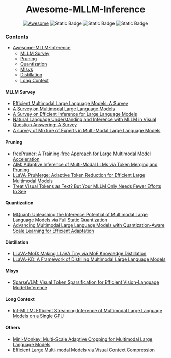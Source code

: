 <h1 align="center">Awesome-MLLM-Inference</h3>

<div align="center">

[![Awesome](https://cdn.rawgit.com/sindresorhus/awesome/d7305f38d29fed78fa85652e3a63e154dd8e8829/media/badge.svg)](https://github.com/sindresorhus/awesome)
![Static Badge](https://img.shields.io/badge/Status-Maintaining-%23ecfc03)
![Static Badge](https://img.shields.io/badge/PRs-Welcome-%23fc2003)
![Static Badge](https://img.shields.io/badge/License-MIT-%23e0ebdf)



</div>

### Contents
- [Awesome-MLLM-Inference](#awesome-mllm-inference)
   - [MLLM Survey](#mllm-survey)
   - [Pruning](#pruning)
   - [Quantization](#quantization)
   - [Mlsys](#mlsys)
   - [Distillation](#distillation)
   - [Long Context](#long-context)


#### MLLM Survey

- [Efficient Multimodal Large Language Models: A Survey](https://arxiv.org/abs/2405.10739)
- [A Survey on Multimodal Large Language Models]()
- [A Survey on Efficient Inference for Large Language Models]()
- [Natural Language Understanding and Inference with MLLM in Visual Question Answering: A Survey](https://arxiv.org/pdf/2411.17558)
- [A survey of Mixture of Experts in Multi-Modal Large Language Models]()


#### Pruning
- [freePruner: A Training-free Approach for Large Multimodal Model Acceleration](https://arxiv.org/abs/2411.15446)
- [AIM: Adaptive Inference of Multi-Modal LLMs via Token Merging and Pruning]()
- [LLaVA-PruMerge: Adaptive Token Reduction for Efficient Large Multimodal Models]()
- [Treat Visual Tokens as Text? But Your MLLM Only Needs Fewer Efforts to See]()


#### Quantization
- [MQuant: Unleashing the Inference Potential of Multimodal Large Language Models via Full Static Quantization]()
- [Advancing Multimodal Large Language Models with Quantization-Aware Scale Learning for Efficient Adaptation]()



#### Distillation
- [LLaVA-MoD: Making LLaVA Tiny via MoE Knowledge Distillation]()
- [LLaVA-KD: A Framework of Distilling Multimodal Large Language Models]()


#### Mlsys
- [SparseVLM: Visual Token Sparsification for Efficient Vision-Language Model Inference]()


#### Long Context
- [Inf-MLLM: Efficient Streaming Inference of Multimodal Large Language Models on a Single GPU](https://arxiv.org/abs/2409.09086)

#### Others
- [Mini-Monkey: Multi-Scale Adaptive Cropping for Multimodal Large Language Models]()
- [Efficient Large Multi-modal Models via Visual Context Compression]()

